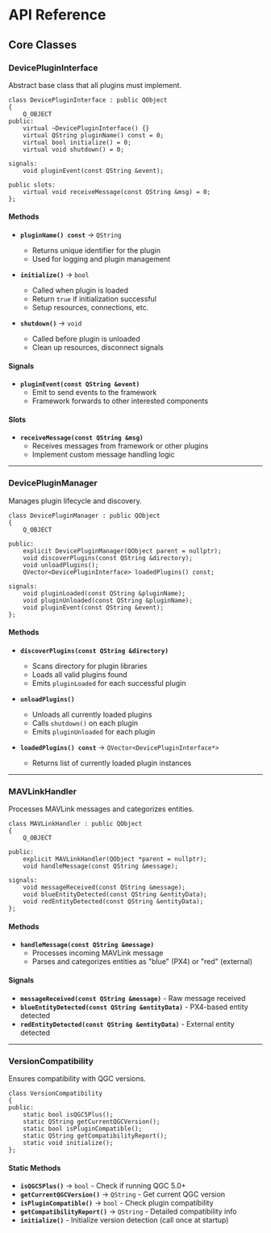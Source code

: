 # API Reference

## Core Classes

### DevicePluginInterface

Abstract base class that all plugins must implement.
```
class DevicePluginInterface : public QObject
{
    Q_OBJECT
public:
    virtual ~DevicePluginInterface() {}
    virtual QString pluginName() const = 0;
    virtual bool initialize() = 0;
    virtual void shutdown() = 0;
    
signals:
    void pluginEvent(const QString &event);
   
public slots:
    virtual void receiveMessage(const QString &msg) = 0;
};
```
#### Methods

- **`pluginName() const`** → `QString`
  - Returns unique identifier for the plugin
  - Used for logging and plugin management

- **`initialize()`** → `bool`
  - Called when plugin is loaded
  - Return `true` if initialization successful
  - Setup resources, connections, etc.

- **`shutdown()`** → `void`
  - Called before plugin is unloaded
  - Clean up resources, disconnect signals

#### Signals

- **`pluginEvent(const QString &event)`**
  - Emit to send events to the framework
  - Framework forwards to other interested components

#### Slots

- **`receiveMessage(const QString &msg)`**
  - Receives messages from framework or other plugins
  - Implement custom message handling logic

---

### DevicePluginManager

Manages plugin lifecycle and discovery.
```
class DevicePluginManager : public QObject
{
    Q_OBJECT
    
public:
    explicit DevicePluginManager(QObject parent = nullptr);
    void discoverPlugins(const QString &directory);
    void unloadPlugins();
    QVector<DevicePluginInterface> loadedPlugins() const;
    
signals:
    void pluginLoaded(const QString &pluginName);
    void pluginUnloaded(const QString &pluginName);
    void pluginEvent(const QString &event);
};
```
#### Methods

- **`discoverPlugins(const QString &directory)`**
  - Scans directory for plugin libraries
  - Loads all valid plugins found
  - Emits `pluginLoaded` for each successful plugin

- **`unloadPlugins()`**
  - Unloads all currently loaded plugins
  - Calls `shutdown()` on each plugin
  - Emits `pluginUnloaded` for each plugin

- **`loadedPlugins() const`** → `QVector<DevicePluginInterface*>`
  - Returns list of currently loaded plugin instances

---

### MAVLinkHandler

Processes MAVLink messages and categorizes entities.

```
class MAVLinkHandler : public QObject
{
    Q_OBJECT
    
public:
    explicit MAVLinkHandler(QObject *parent = nullptr);
    void handleMessage(const QString &message);
    
signals:
    void messageReceived(const QString &message);
    void blueEntityDetected(const QString &entityData);
    void redEntityDetected(const QString &entityData);
};
```

#### Methods

- **`handleMessage(const QString &message)`**
  - Processes incoming MAVLink message
  - Parses and categorizes entities as "blue" (PX4) or "red" (external)

#### Signals

- **`messageReceived(const QString &message)`** - Raw message received
- **`blueEntityDetected(const QString &entityData)`** - PX4-based entity detected
- **`redEntityDetected(const QString &entityData)`** - External entity detected

---

### VersionCompatibility

Ensures compatibility with QGC versions.

```
class VersionCompatibility
{
public:
    static bool isQGC5Plus();
    static QString getCurrentQGCVersion();
    static bool isPluginCompatible();
    static QString getCompatibilityReport();
    static void initialize();
};
```

#### Static Methods

- **`isQGC5Plus()`** → `bool` - Check if running QGC 5.0+
- **`getCurrentQGCVersion()`** → `QString` - Get current QGC version
- **`isPluginCompatible()`** → `bool` - Check plugin compatibility
- **`getCompatibilityReport()`** → `QString` - Detailed compatibility info
- **`initialize()`** - Initialize version detection (call once at startup)
